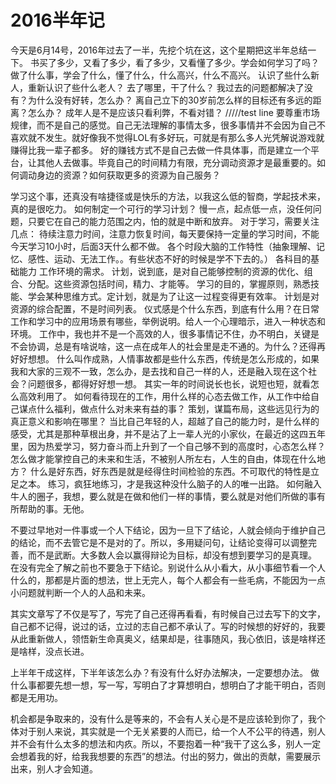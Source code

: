 # 2016半年记

今天是6月14号，2016年过去了一半，先挖个坑在这，这个星期把这半年总结一下。
书买了多少，又看了多少，看了多少，又看懂了多少。学会如何学习了吗？
做了什么事，学会了什么，懂了什么，什么高兴，什么不高兴。
认识了些什么新人，重新认识了些什么老人？
去了哪里，干了什么？
我过去的问题都解决了没有？为什么没有好转，怎么办？
离自己立下的30岁前怎么样的目标还有多远的距离？怎么办？
成年人是不是应该只看利弊，不看对错？
/////test line
要尊重市场规律，而不是自己的感觉。自己无法理解的事情太多，很多事情并不会因为自己不喜欢就不发生。就好像我不觉得LOL有多好玩，可就是有那么多人光凭解说游戏就赚得比我一辈子都多。
好的赚钱方式不是自己去做一件具体事，而是建立一个平台，让其他人去做事。毕竟自己的时间精力有限，充分调动资源才是最重要的。如何调动身边的资源？如何获取更多的资源为自己服务？

学习这个事，还真没有啥捷径或是快乐的方法，以我这么低的智商，学起技术来，真的是很吃力。
如何制定一个可行的学习计划？
慢一点，起点低一点，没任何问题，只要它在自己的能力范围之内，怕的就是中断和放弃。
对于学习，需要关注几点：
待续注意力时间，注意力恢复时间，每天要保持一定量的学习时间，不能今天学习10小时，后面3天什么都不做。
各个时段大脑的工作特性（抽象理解、记忆、感性、运动、无法工作。。有些状态不好的时候是学不下去的。）
各科目的基础能力
工作环境的需求。
计划，说到底，是对自己能够控制的资源的优化、组合、分配。这些资源包括时间，精力、才能等。
学习的目的，掌握原则，熟悉技能、学会某种思维方式。定计划，就是为了让这一过程变得更有效率。
计划是对资源的综合配置，不是时间列表。
仪式感是个什么东西，到底有什么用？在日常工作和学习中的应用场景有哪些，举例说明。给人一个心理暗示，进入一种状态和环境。
工作中，我也并不是一个高效的人，很多事情记不住，办不明白，关键是不会协调，总是有啥说啥，这一点在成年人的社会里是走不通的。为什么？还得再好好想想。
什么叫作成熟，人情事故都是些什么东西，传统是怎么形成的，如果我和大家的三观不一致，怎么办，是去找和自己一样的人，还是融入现在这个社会？问题很多，都得好好想一想。
其实一年的时间说长也长，说短也短，就看怎么高效利用了。
如何看待现在的工作，用什么样的心态去做工作，从工作中给自己谋点什么福利，做点什么对未来有益的事？
策划，谋篇布局，这些远见行为的真正意义和影响在哪里？
当比自己年轻的人，超越了自己的能力时，是什么样的感受，尤其是那种草根出身，并不是沾了上一辈人光的小家伙，在最近的这四五年里，因为热爱学习，努力奋斗而上升到了一个自己够不到的高度时，心态怎么样？
怎么做才能掌控自己的未来和生活，不被别人所左右，人生的自由，体现在什么地方？
什么是好东西，好东西是就是经得住时间检验的东西。不可取代的特性是立足之本。
练习，疯狂地练习，才是我这种没什么脑子的人的唯一出路。
如何融入牛人的圈子，我想，要么就是在做和他们一样的事情，要么就是对他们所做的事有所帮助的事。无他。

不要过早地对一件事或一个人下结论，因为一旦下了结论，人就会倾向于维护自己的结论，而不去管它是不是对的了。所以，多用疑问句，让结论变得可以调整完善，而不是武断。大多数人会以赢得辩论为目标，却没有想到要学习的是真理。
在没有完全了解之前也不要急于下结论。别说什么从小看大，从小事细节看一个人什么的，那都是片面的想法，世上无完人，每个人都会有一些毛病，不能因为一点小问题就判断一个人的人品和未来。


其实文章写了不仅是写了，写完了自己还得再看看，有时候自己过去写下的文字，自己都不记得，说过的话，立过的志自己都不承认了。写的时候想的好好的，我要从此重新做人，领悟新生命真奥义，结果却是，往事随风，我心依旧，该是啥样还是啥样，没点长进。

上半年干成这样，下半年该怎么办？有没有什么好办法解决，一定要想办法。
做什么事都要先想一想，写一写，写明白了才算想明白，想明白了才能干明白，否则都是无用功。

机会都是争取来的，没有什么是等来的，不会有人关心是不是应该轮到你了，我个体对于别人来说，其实就是一个无关紧要的人而已，给一个人不公平的待遇，别人并不会有什么太多的想法和内疚。所以，不要抱着一种“我干了这么多，别人一定会想着我的好，给我我想要的东西”的想法。付出的努力，做出的贡献，需要展示出来，别人才会知道。
